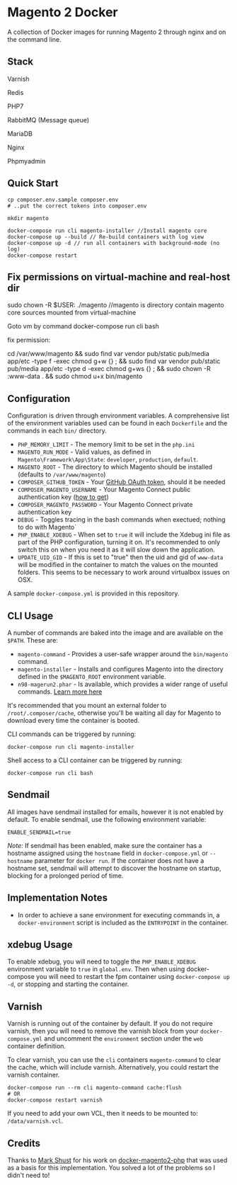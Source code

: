 # Magento 2 Docker

A collection of Docker images for running Magento 2 through nginx and on the command line.

## Stack
 Varnish

 Redis

 PHP7

 RabbitMQ (Message queue)

 MariaDB

 Nginx

 Phpmyadmin

## Quick Start

    cp composer.env.sample composer.env
    # ..put the correct tokens into composer.env

    mkdir magento

    docker-compose run cli magento-installer //Install magento core
    docker-compose up --build // Re-build containers with log view
    docker-compose up -d // run all containers with background-mode (no log)
    docker-compose restart

## Fix permissions on virtual-machine and real-host dir

  sudo chown -R $USER: ./magento //magento is directory contain magento core sources mounted from virtual-machine

  Goto vm by command docker-compose run cli bash

  fix permission: 

cd /var/www/magento && sudo find var vendor pub/static pub/media app/etc -type f -exec chmod g+w {} \; && sudo find var vendor pub/static pub/media app/etc -type d -exec chmod g+ws {} \; && sudo chown -R :www-data . && sudo chmod u+x bin/magento

## Configuration

Configuration is driven through environment variables.  A comprehensive list of the environment variables used can be found in each `Dockerfile` and the commands in each `bin/` directory.

* `PHP_MEMORY_LIMIT` - The memory limit to be set in the `php.ini`
* `MAGENTO_RUN_MODE` - Valid values, as defined in `Magento\Framework\App\State`: `developer`, `production`, `default`.
* `MAGENTO_ROOT` - The directory to which Magento should be installed (defaults to `/var/www/magento`)
* `COMPOSER_GITHUB_TOKEN` - Your [GitHub OAuth token](https://getcomposer.org/doc/articles/troubleshooting.md#api-rate-limit-and-oauth-tokens), should it be needed
* `COMPOSER_MAGENTO_USERNAME` - Your Magento Connect public authentication key ([how to get](http://devdocs.magento.com/guides/v2.0/install-gde/prereq/connect-auth.html))
* `COMPOSER_MAGENTO_PASSWORD` - Your Magento Connect private authentication key
* `DEBUG` - Toggles tracing in the bash commands when exectued; nothing to do with Magento`
* `PHP_ENABLE_XDEBUG` - When set to `true` it will include the Xdebug ini file as part of the PHP configuration, turning it on. It's recommended to only switch this on when you need it as it will slow down the application.
* `UPDATE_UID_GID` - If this is set to "true" then the uid and gid of `www-data` will be modified in the container to match the values on the mounted folders.  This seems to be necessary to work around virtualbox issues on OSX.

A sample `docker-compose.yml` is provided in this repository.

## CLI Usage

A number of commands are baked into the image and are available on the `$PATH`. These are:

* `magento-command` - Provides a user-safe wrapper around the `bin/magento` command.
* `magento-installer` - Installs and configures Magento into the directory defined in the `$MAGENTO_ROOT` environment variable.
* `n98-magerun2.phar` - Is available, which provides a wider range of useful commands. [Learn more here](https://github.com/netz98/n98-magerun2)

It's recommended that you mount an external folder to `/root/.composer/cache`, otherwise you'll be waiting all day for Magento to download every time the container is booted.

CLI commands can be triggered by running:

    docker-compose run cli magento-installer

Shell access to a CLI container can be triggered by running:

    docker-compose run cli bash

## Sendmail

All images have sendmail installed for emails, however it is not enabled by default. To enable sendmail, use the following environment variable:

    ENABLE_SENDMAIL=true

*Note:* If sendmail has been enabled, make sure the container has a hostname assigned using the `hostname` field in `docker-compose.yml` or `--hostname` parameter for `docker run`. If the container does not have a hostname set, sendmail will attempt to discover the hostname on startup, blocking for a prolonged period of time.

## Implementation Notes

* In order to achieve a sane environment for executing commands in, a `docker-environment` script is included as the `ENTRYPOINT` in the container.

## xdebug Usage

To enable xdebug, you will need to toggle the `PHP_ENABLE_XDEBUG` environment variable to `true` in `global.env`. Then when using docker-compose you will need to restart the fpm container using `docker-compose up -d`, or stopping and starting the container.

## Varnish

Varnish is running out of the container by default. If you do not require varnish, then you will need to remove the varnish block from your `docker-compose.yml` and uncomment the `environment` section under the `web` container definition.

To clear varnish, you can use the `cli` containers `magento-command` to clear the cache, which will include varnish. Alternatively, you could restart the varnish container.

    docker-compose run --rm cli magento-command cache:flush
    # OR
    docker-compose restart varnish

If you need to add your own VCL, then it needs to be mounted to: `/data/varnish.vcl`.

## Credits

Thanks to [Mark Shust](https://twitter.com/markshust) for his work on [docker-magento2-php](https://github.com/mageinferno/docker-magento2-php) that was used as a basis for this implementation.  You solved a lot of the problems so I didn't need to!
